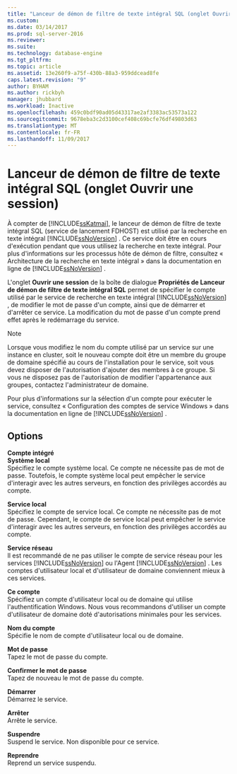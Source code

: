 ```yaml
---
title: "Lanceur de démon de filtre de texte intégral SQL (onglet Ouvrir une session) | Documents Microsoft"
ms.custom: 
ms.date: 03/14/2017
ms.prod: sql-server-2016
ms.reviewer: 
ms.suite: 
ms.technology: database-engine
ms.tgt_pltfrm: 
ms.topic: article
ms.assetid: 13e260f9-a75f-430b-88a3-959ddcead8fe
caps.latest.revision: "9"
author: BYHAM
ms.author: rickbyh
manager: jhubbard
ms.workload: Inactive
ms.openlocfilehash: 459c0bdf90ad05d43317ae2af3383ac53573a122
ms.sourcegitcommit: 9678eba3c2d3100cef408c69bcfe76df49803d63
ms.translationtype: MT
ms.contentlocale: fr-FR
ms.lasthandoff: 11/09/2017
---
```

# <a name="sql-full-text-filter-daemon-launcher-log-on-tab"></a>Lanceur de démon de filtre de texte intégral SQL (onglet Ouvrir une session)
  À compter de [!INCLUDE[ssKatmai](../../includes/sskatmai-md.md)], le lanceur de démon de filtre de texte intégral SQL (service de lancement FDHOST) est utilisé par la recherche en texte intégral [!INCLUDE[ssNoVersion](../../includes/ssnoversion-md.md)] . Ce service doit être en cours d'exécution pendant que vous utilisez la recherche en texte intégral. Pour plus d'informations sur les processus hôte de démon de filtre, consultez « Architecture de la recherche en texte intégral » dans la documentation en ligne de [!INCLUDE[ssNoVersion](../../includes/ssnoversion-md.md)] .  
  
 L'onglet **Ouvrir une session** de la boîte de dialogue **Propriétés de Lanceur de démon de filtre de texte intégral SQL** permet de spécifier le compte utilisé par le service de recherche en texte intégral [!INCLUDE[ssNoVersion](../../includes/ssnoversion-md.md)] , de modifier le mot de passe d'un compte, ainsi que de démarrer et d'arrêter ce service. La modification du mot de passe d'un compte prend effet après le redémarrage du service.  
  
> [!NOTE]  
>  Lorsque vous modifiez le nom du compte utilisé par un service sur une instance en cluster, soit le nouveau compte doit être un membre du groupe de domaine spécifié au cours de l'installation pour le service, soit vous devez disposer de l'autorisation d'ajouter des membres à ce groupe. Si vous ne disposez pas de l'autorisation de modifier l'appartenance aux groupes, contactez l'administrateur de domaine.  
>   
>  Pour plus d'informations sur la sélection d'un compte pour exécuter le service, consultez « Configuration des comptes de service Windows » dans la documentation en ligne de [!INCLUDE[ssNoVersion](../../includes/ssnoversion-md.md)] .  
  
## <a name="options"></a>Options  
 **Compte intégré**  
 **Système local**  
 Spécifiez le compte système local. Ce compte ne nécessite pas de mot de passe. Toutefois, le compte système local peut empêcher le service d'interagir avec les autres serveurs, en fonction des privilèges accordés au compte.  
  
 **Service local**  
 Spécifiez le compte de service local. Ce compte ne nécessite pas de mot de passe. Cependant, le compte de service local peut empêcher le service d'interagir avec les autres serveurs, en fonction des privilèges accordés au compte.  
  
 **Service réseau**  
 Il est recommandé de ne pas utiliser le compte de service réseau pour les services [!INCLUDE[ssNoVersion](../../includes/ssnoversion-md.md)] ou l'Agent [!INCLUDE[ssNoVersion](../../includes/ssnoversion-md.md)] . Les comptes d'utilisateur local et d'utilisateur de domaine conviennent mieux à ces services.  
  
 **Ce compte**  
 Spécifiez un compte d'utilisateur local ou de domaine qui utilise l'authentification Windows. Nous vous recommandons d'utiliser un compte d'utilisateur de domaine doté d'autorisations minimales pour les services.  
  
 **Nom du compte**  
 Spécifie le nom de compte d'utilisateur local ou de domaine.  
  
 **Mot de passe**  
 Tapez le mot de passe du compte.  
  
 **Confirmer le mot de passe**  
 Tapez de nouveau le mot de passe du compte.  
  
 **Démarrer**  
 Démarrez le service.  
  
 **Arrêter**  
 Arrête le service.  
  
 **Suspendre**  
 Suspend le service. Non disponible pour ce service.  
  
 **Reprendre**  
 Reprend un service suspendu.  
  
  

